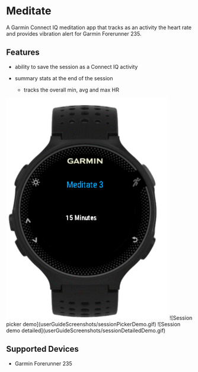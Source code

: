 # Meditate

A Garmin Connect IQ meditation app that tracks as an activity the heart rate and provides vibration alert for Garmin Forerunner 235.
## Features

- ability to save the session as a Connect IQ activity
 
- summary stats at the end of the session
    - tracks the overall min, avg and max HR

<img src="userGuideScreenshots/sessionPickerDemo.gif" alt="Session picker demo" width="437" height="597"/>
![Session picker demo](userGuideScreenshots/sessionPickerDemo.gif)
![Session demo detailed](userGuideScreenshots/sessionDetailedDemo.gif)

## Supported Devices
- Garmin Forerunner 235

